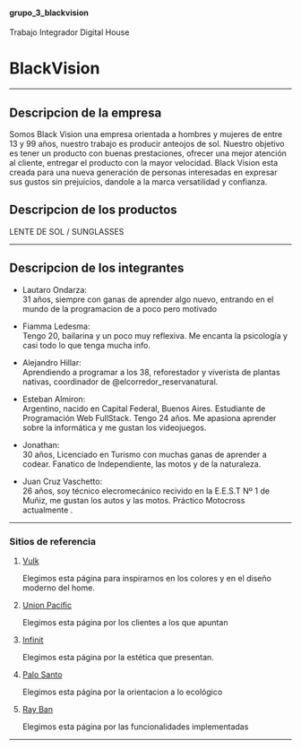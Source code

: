 #### grupo_3_blackvision
Trabajo Integrador Digital House
# **BlackVision**

***

## **Descripcion de la empresa**  
Somos Black Vision una empresa orientada a hombres y mujeres de entre 13 y 99 años, nuestro trabajo es producir anteojos de sol. Nuestro objetivo es tener un producto con buenas prestaciones, ofrecer una mejor atención al cliente, entregar el producto con la mayor velocidad. Black Vision esta creada para una nueva generación de personas interesadas en expresar sus gustos sin prejuicios, dandole a la marca versatilidad y confianza.


## **Descripcion de los productos**
LENTE DE SOL / SUNGLASSES

***

## **Descripcion de los integrantes**
- Lautaro Ondarza:  
    31 años, siempre con ganas de aprender algo nuevo, entrando en el mundo de la programacion de a poco pero motivado

- Fiamma Ledesma:  
    Tengo 20, bailarina y un poco muy reflexiva. Me encanta la psicología y casi todo lo que tenga mucha info.

- Alejandro Hillar:  
    Aprendiendo a programar a los 38, reforestador y viverista de plantas nativas, coordinador de @elcorredor_reservanatural.  


- Esteban Almiron:  
    Argentino, nacido en Capital Federal, Buenos Aires. Estudiante de Programación Web FullStack. Tengo 24 años. Me apasiona aprender sobre la informática y me gustan los videojuegos.

- Jonathan:  
    30 años, Licenciado en Turismo con muchas ganas de aprender a codear. Fanatico de Independiente, las motos y de la naturaleza.

- Juan Cruz Vaschetto:  
    26 años, soy técnico elecromecánico recivido en la E.E.S.T Nº 1 de Muñiz, me gustan los autos y las motos.
    Práctico Motocross actualmente . 

***

### **Sitios de referencia**
1. [Vulk](https://www.vulkeyewear.com/) 

    Elegimos esta página para inspirarnos en los colores y en el diseño moderno del home.


2. [Union Pacific](https://web.unionpacific.com.ar/)

    Elegimos esta página por los clientes a los que apuntan

3. [Infinit](https://infinit.la)

    Elegimos esta página por la estética que presentan.

4. [Palo Santo](https://www.palosantoargentina.com.ar/)

    Elegimos esta página por la orientacion a lo ecológico

5. [Ray Ban](https://www.ray-ban.com/latam)

    Elegimos esta página por las funcionalidades implementadas

***